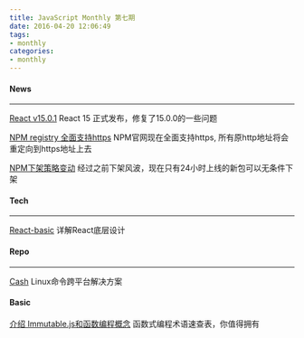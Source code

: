 ```yaml
---
title: JavaScript Monthly 第七期
date: 2016-04-20 12:06:49
tags:
- monthly
categories:
- monthly
---
```

#### News
---------

[React v15.0.1](https://facebook.github.io/react/blog/2016/04/08/react-v15.0.1.html)
React 15 正式发布，修复了15.0.0的一些问题

[NPM registry 全面支持https](http://blog.npmjs.org/post/142077474335/npm-registry-is-now-fully-https?utm_source=nodeweekly&utm_medium=email)
NPM官网现在全面支持https, 所有原http地址将会重定向到https地址上去

[NPM下架策略变动](http://blog.npmjs.org/post/141905368000/changes-to-npms-unpublish-policy)
经过之前下架风波，现在只有24小时上线的新包可以无条件下架

<!-- more -->

#### Tech
---------

[React-basic](https://github.com/reactjs/react-basic)
详解React底层设计

#### Repo
---------

[Cash](https://github.com/dthree/cash)
Linux命令跨平台解决方案

#### Basic

[介绍 Immutable.js和函数编程概念](https://auth0.com/blog/2016/03/23/intro-to-immutable-js/?utm_source=javascriptweekly&utm_medium=email)
函数式编程术语速查表，你值得拥有
